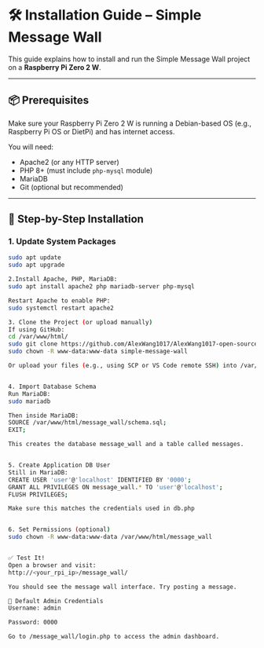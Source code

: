 # 🛠️ Installation Guide – Simple Message Wall

This guide explains how to install and run the Simple Message Wall project on a **Raspberry Pi Zero 2 W**.

---

## 📦 Prerequisites

Make sure your Raspberry Pi Zero 2 W is running a Debian-based OS (e.g., Raspberry Pi OS or DietPi) and has internet access.

You will need:

- Apache2 (or any HTTP server)
- PHP 8+ (must include `php-mysql` module)
- MariaDB
- Git (optional but recommended)

---

## 🔧 Step-by-Step Installation

### 1. Update System Packages

```bash
sudo apt update
sudo apt upgrade

2.Install Apache, PHP, MariaDB:
sudo apt install apache2 php mariadb-server php-mysql

Restart Apache to enable PHP:
sudo systemctl restart apache2

3. Clone the Project (or upload manually)
If using GitHub:
cd /var/www/html/
sudo git clone https://github.com/AlexWang1017/AlexWang1017-open-source-practice-final-project-.git
sudo chown -R www-data:www-data simple-message-wall

Or upload your files (e.g., using SCP or VS Code remote SSH) into /var/www/html/message_wall/


4. Import Database Schema
Run MariaDB:
sudo mariadb

Then inside MariaDB:
SOURCE /var/www/html/message_wall/schema.sql;
EXIT;

This creates the database message_wall and a table called messages.


5. Create Application DB User
Still in MariaDB:
CREATE USER 'user'@'localhost' IDENTIFIED BY '0000';
GRANT ALL PRIVILEGES ON message_wall.* TO 'user'@'localhost';
FLUSH PRIVILEGES;

Make sure this matches the credentials used in db.php


6. Set Permissions (optional)
sudo chown -R www-data:www-data /var/www/html/message_wall


✅ Test It!
Open a browser and visit:
http://<your_rpi_ip>/message_wall/

You should see the message wall interface. Try posting a message.

🧪 Default Admin Credentials
Username: admin

Password: 0000

Go to /message_wall/login.php to access the admin dashboard.



